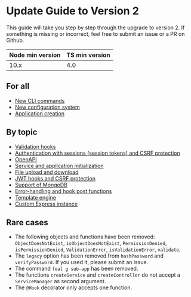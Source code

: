 # Update Guide to Version 2

This guide will take you step by step through the upgrade to version 2. If something is missing or incorrect, feel free to submit an issue or a PR on Github.

| Node min version | TS min version |
| --- | --- |
| 10.x | 4.0 |

## For all

- [New CLI commands](./cli-commands.md)
- [New configuration system](./config-system.md)
- [Application creation](./application-creation.md)

## By topic

- [Validation hooks](./validation-hooks.md)
- [Authentication with sessions (session tokens) and CSRF protection]()
- [OpenAPI](./openapi.md)
- [Service and application initialization](./service-and-app-initialization.md)
- [File upload and download]()
- [JWT hooks and CSRF protection]()
- [Support of MongoDB](./mongodb.md)
- [Error-handling and hook post functions]()
- [Template engine](./template-engine.md)
- [Custom Express instance](./custom-express-instance.md)

## Rare cases

- The following objects and functions have been removed: `ObjectDoesNotExist`, `isObjectDoesNotExist`, `PermissionDenied`, `isPermissionDenied`, `ValidationError`, `isValidationError`, `validate`.
- The `legacy` option has been removed from `hashPassword` and `verifyPassword`. If you used it, please submit an issue.
- The command `foal g sub-app` has been removed.
- The functions `createService` and `createController` do not accept a `ServiceManager` as second argument.
- The `@Hook` decorator only accepts one function.